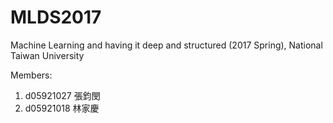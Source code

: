 # MLDS2017
Machine Learning and having it deep and structured (2017 Spring), National Taiwan University

Members:

1. d05921027 張鈞閔
2. d05921018 林家慶

